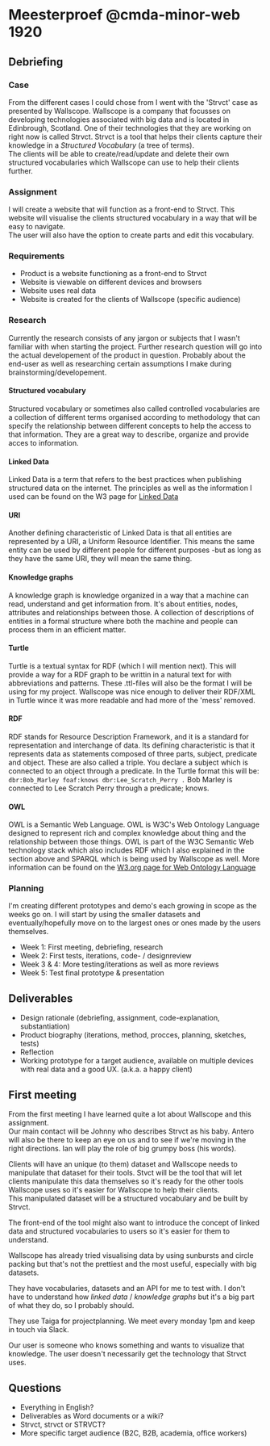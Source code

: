 # Meesterproef @cmda-minor-web 1920

## Debriefing

### Case

From the different cases I could chose from I went with the 'Strvct' case as presented by Wallscope.
Wallscope is a company that focusses on developing technologies associated with big data and is located in Edinbrough, Scotland.
One of their technologies that they are working on right now is called Strvct. Strvct is a tool that helps their clients capture their knowledge in a _Structured Vocabulary_ (a tree of terms).  
The clients will be able to create/read/update and delete their own structured vocabularies which Wallscope can use to help their clients further.

### Assignment

I will create a website that will function as a front-end to Strvct.
This website will visualise the clients structured vocabulary in a way that will be easy to navigate.  
The user will also have the option to create parts and edit this vocabulary.

### Requirements

- Product is a website functioning as a front-end to Strvct
- Website is viewable on different devices and browsers
- Website uses real data
- Website is created for the clients of Wallscope (specific audience)

### Research

Currently the research consists of any jargon or subjects that I wasn't familiar with when starting the project. Further research question will go into the actual developement of the product in question. Probably about the end-user as well as researching certain assumptions I make during brainstorming/developement.

#### Structured vocabulary

Structured vocabulary or sometimes also called controlled vocabularies are a collection of different terms organised according to methodology that can specify the relationship between different concepts to help the access to that information.
They are a great way to describe, organize and provide acces to information.

#### Linked Data

Linked Data is a term that refers to the best practices when publishing structured data on the internet.
The principles as well as the information I used can be found on the W3 page for [Linked Data](https://www.w3.org/wiki/LinkedData)

#### URI

Another defining characteristic of Linked Data is that all entities are represented by a URI, a Uniform Resource Identifier. This means the same entity can be used by different people for different purposes -but as long as they have the same URI, they will mean the same thing.

#### Knowledge graphs

A knowledge graph is knowledge organized in a way that a machine can read, understand and get information from. It's about entities, nodes, attributes and relationships between those.
A collection of descriptions of entities in a formal structure where both the machine and people can process them in an efficient matter.

#### Turtle

Turtle is a textual syntax for RDF (which I will mention next).
This will provide a way for a RDF graph to be writtin in a natural text for with abbreviations and patterns.
These .ttl-files will also be the format I will be using for my project.
Wallscope was nice enough to deliver their RDF/XML in Turtle wince it was more readable and had more of the 'mess' removed.

#### RDF

RDF stands for Resource Description Framework, and it is a standard for representation and interchange of data.
Its defining characteristic is that it represents data as statements composed of three parts, subject, predicate and object.
These are also called a triple.
You declare a subject which is connected to an object through a predicate.
In the Turtle format this will be:
`dbr:Bob_Marley foaf:knows dbr:Lee_Scratch_Perry .`
Bob Marley is connected to Lee Scratch Perry through a predicate; knows.

#### OWL

OWL is a Semantic Web Language. OWL is W3C's Web Ontology Language designed to represent rich and complex knowledge about thing and the relationship between those things.
OWL is part of the W3C Semantic Web technology stack which also includes RDF which I also explained in the section above and SPARQL which is being used by Wallscope as well.
More information can be found on the [W3.org page for Web Ontology Language](https://www.w3.org/2001/sw/wiki/OWL)

### Planning

I'm creating different prototypes and demo's each growing in scope as the weeks go on. I will start by using the smaller datasets and eventually/hopefully move on to the largest ones or ones made by the users themselves.

- Week 1: First meeting, debriefing, research
- Week 2: First tests, iterations, code- / designreview
- Week 3 & 4: More testing/iterations as well as more reviews
- Week 5: Test final prototype & presentation

## Deliverables

- Design rationale (debriefing, assignment, code-explanation, substantiation)
- Product biography (iterations, method, procces, planning, sketches, tests)
- Reflection
- Working prototype for a target audience, available on multiple devices with real data and a good UX. (a.k.a. a happy client)

## First meeting

From the first meeting I have learned quite a lot about Wallscope and this assignment.  
Our main contact will be Johnny who describes Strvct as his baby.
Antero will also be there to keep an eye on us and to see if we're moving in the right directions.
Ian will play the role of big grumpy boss (his words).

Clients will have an unique (to them) dataset and Wallscope needs to manipulate that dataset for their tools.
Stvct will be the tool that will let clients manipulate this data themselves so it's ready for the other tools Wallscope uses so it's easier for Wallscope to help their clients.  
This manipulated dataset will be a structured vocabulary and be built by Strvct.

The front-end of the tool might also want to introduce the concept of linked data and structured vocabularies to users so it's easier for them to understand.

Wallscope has already tried visualising data by using sunbursts and circle packing but that's not the prettiest and the most useful, especially with big datasets.

They have vocabularies, datasets and an API for me to test with.
I don't have to understand how _linked data_ / _knowledge graphs_ but it's a big part of what they do, so I probably should.

They use Taiga for projectplanning.
We meet every monday 1pm and keep in touch via Slack.

Our user is someone who knows something and wants to visualize that knowledge. The user doesn't necessarily get the technology that Strvct uses.

## Questions

- Everything in English?
- Deliverables as Word documents or a wiki?
- Strvct, strvct or STRVCT?
- More specific target audience (B2C, B2B, academia, office workers)
